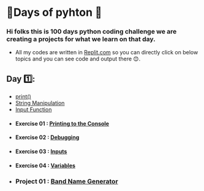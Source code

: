 # 💯Days of pyhton 🐍
### Hi folks this is 100 days python coding challenge we are creating a projects for what we learn on that day.
* All my codes are written in [Replit.com](https://replit.com/ "Replit.com") so you can directly click on below topics and you can see code and output there 😊.
## Day 1️⃣:
* [print()](https://replit.com/@subramanyagb/01-Printing#main.py "print()")
* [String Manipulation](https://replit.com/@subramanyagb/02-String-manipulaltion#main.py "String Manipulation")
* [Input Function](https://replit.com/@subramanyagb/03-input-function "Input Function")
* #### Exercise 01 : [Printing to the Console](https://replit.com/@subramanyagb/Exercise-1 "Printing to the Console")
* #### Exercise 02 : [Debugging](https://replit.com/@subramanyagb/Exercise-2 "Debugging")
* #### Exercise 03 : [Inputs](https://replit.com/@subramanyagb/Exercise-3 "Inputs")
* #### Exercise 04 : [Variables](https://replit.com/@subramanyagb/Exercise-4 "Variables")
* ### Project 01 : [Band Name Generator](https://replit.com/@subramanyagb/01-BrandNameGenerator "Band Name Generator")

